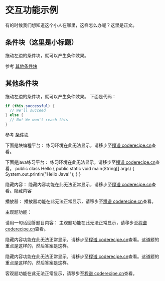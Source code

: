 交互功能示例
======

有的时候我们想知道这个小人在哪里，这样怎么办呢？这里是正文。

条件块（这里是小标题）
------
拖动左边的条件块，就可以产生条件效果。

参考 [其他条件块](#section-其他条件块)

其他条件块
------
拖动左边的条件块，就可以产生条件效果。
下面是代码：
```java
if (this.successful) {
  // We'll succeed
} else {
  // No! We won't reach this
}
```
参考 [条件块](#section-条件块)

下面是块编程平台：
<lab lang="blocks" parameters="logic=false&math=false&loops=false&lists=false&color=false&variables=false&functions=false&text=false">
  <notice>练习环境在此无法显示，请移步至[程谱 coderecipe.cn](https://coderecipe.cn/learn/1)查看。</notice>
</lab>

下面是java练习平台：
<lab lang="java" parameters="filename=Hello.java">
<notice>练习环境在此无法显示，请移步至[程谱 coderecipe.cn](https://coderecipe.cn/learn/1)查看。</notice>
public class Hello {
  public static void main(String[] args) {
      System.out.println("Hello Java!");
  }
}
</lab>

隐藏内容：
<cr type="hidden"><notice>隐藏内容功能在此无法正常显示，请移步至[程谱 coderecipe.cn](https://coderecipe.cn/learn/1)查看。</notice>隐藏内容</cr>

播放器：
<cr type="player" parameters="XMzgxMzUyNDkyOA=="><notice>播放器功能在此无法正常显示，请移步至[程谱 coderecipe.cn](https://coderecipe.cn/learn/1)查看。</notice></cr>

主观题功能：

请用一句话回答题目内容：
<cr type="input" parameters="在这里输入你的回答"><notice>主观题功能在此无法正常显示，请移步至[程谱 coderecipe.cn](https://coderecipe.cn/learn/1)查看。</notice></cr>

<cr type="hidden" parameters="点击查看答案和解析"><notice>隐藏内容功能在此无法正常显示，请移步至[程谱 coderecipe.cn](https://coderecipe.cn/learn/1)查看。</notice>这道题的重点是这样的，然后答案是这样。</cr>

<cr type="hidden-btn" parameters="点击查看答案和解析"><notice>隐藏内容功能在此无法正常显示，请移步至[程谱 coderecipe.cn](https://coderecipe.cn/learn/1)查看。</notice>这道题的重点是这样的，然后答案是这样。</cr>

<cr type="choose" parameters='["A. 答案1", "B. 答案2", "C. 答案3", "D. 答案4", 0]'><notice>客观题功能在此无法正常显示，请移步至[程谱 coderecipe.cn](https://coderecipe.cn/learn/1)查看。</notice></cr>
